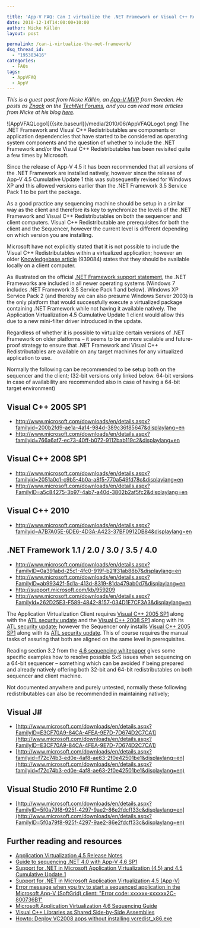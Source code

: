 ```yaml
---

title: 'App-V FAQ: Can I virtualize the .NET Framework or Visual C++ Redistributables?'
date: 2010-12-14T14:00:00+10:00
author: Nicke Källén
layout: post

permalink: /can-i-virtualize-the-net-framework/
dsq_thread_id:
  - "195383416"
categories:
  - FAQs
tags:
  - AppVFAQ
  - AppV
---
```

_This is a guest post from Nicke Källén, an_ [_App-V MVP_](https://mvp.support.microsoft.com/profile=DEDA5599-4A38-46A1-A4B0-479D4A945793) _from Sweden. He posts as [Znack](http://social.technet.microsoft.com/Profile/en-US/?user=znack&referrer=http%3a%2f%2fsocial.technet.microsoft.com%2fForums%2fen-US%2fappvclients%2fthread%2fba1a1e3b-b14e-45aa-9373-ba83601b67e9%3foutputas%3dxml&rh=tWq%2byX14GBUU1nKZoHcORYkqCJLPYn4mhXSrzDpr8kk%3d&sp=forums) on the [TechNet Forums](http://social.technet.microsoft.com/Forums/en-gb/category/appvirtualization), and you can read more articles from Nicke at his blog_ [_here_](http://www.viridisit.se/eng/blog/)_._

![AppVFAQLogo1]{{site.baseurl}}/media/2010/06/AppVFAQLogo1.png) The .NET Framework and Visual C++ Redistributables are components or application dependencies that have started to be considered as operating system components and the question of whether to include the .NET Framework and/or the Visual C++ Redistributables has been revisited quite a few times by Microsoft.

Since the release of App-V 4.5 it has been recommended that all versions of the .NET Framework are installed natively, however since the release of App-V 4.5 Cumulative Update 1 this was subsequently revised for Windows XP and this allowed versions earlier than the .NET Framework 3.5 Service Pack 1 to be part the package.

As a good practice any sequencing machine should be setup in a similar way as the client and therefore its key to synchronize the levels of the .NET Framework and Visual C++ Redistributables on both the sequencer and client computers. Visual C++ Redistributable are prerequisites for both the client and the Sequencer, however the current level is different depending on which version you are installing.

Microsoft have not explicitly stated that it is not possible to include the Visual C++ Redistributables within a virtualized application; however an older [Knowledgebase article](http://support.microsoft.com/kb/939084) (939084) states that they should be available locally on a client computer.

As illustrated on the official [.NET Framework support statement](http://technet.microsoft.com/appvirtualization/dd146065.aspx), the .NET Frameworks are included in all newer operating systems (Windows 7 includes .NET Framework 3.5 Service Pack 1 and below). Windows XP Service Pack 2 (and thereby we can also presume Windows Server 2003) is the only platform that would successfully execute a virtualized package containing .NET Framework while not having it available natively. The Application Virtualization 4.5 Cumulative Update 1 client would allow this due to a new mini-filter driver introduced in the update.

Regardless of whether it is possible to virtualize certain versions of .NET Framework on older platforms – it seems to be an more scalable and future-proof strategy to ensure that .NET Framework and Visual C++ Redistributables are available on any target machines for any virtualized application to use.

Normally the following can be recommended to be setup both on the sequencer and the client; (32-bit versions only linked below. 64-bit versions in case of availability are recommended also in case of having a 64-bit target environment)

## Visual C++ 2005 SP1

* <http://www.microsoft.com/downloads/en/details.aspx?familyid=200b2fd9-ae1a-4a14-984d-389c36f85647&displaylang=en>
* <http://www.microsoft.com/downloads/en/details.aspx?familyid=766a6af7-ec73-40ff-b072-9112bab119c2&displaylang=en>

## Visual C++ 2008 SP1

* <http://www.microsoft.com/downloads/en/details.aspx?familyid=2051a0c1-c9b5-4b0a-a8f5-770a549fd78c&displaylang=en>
* <http://www.microsoft.com/downloads/en/details.aspx?FamilyID=a5c84275-3b97-4ab7-a40d-3802b2af5fc2&displaylang=en>

## Visual C++ 2010

* <http://www.microsoft.com/downloads/en/details.aspx?familyid=A7B7A05E-6DE6-4D3A-A423-37BF0912DB84&displaylang=en>

## .NET Framework 1.1 / 2.0 / 3.0 / 3.5 / 4.0

* <http://www.microsoft.com/downloads/en/details.aspx?FamilyID=0a391abd-25c1-4fc0-919f-b21f31ab88b7&displaylang=en>
* <http://www.microsoft.com/downloads/en/details.aspx?FamilyID=ab99342f-5d1a-413d-8319-81da479ab0d7&displaylang=en>
* <http://support.microsoft.com/kb/959209>
* <http://www.microsoft.com/downloads/en/details.aspx?FamilyId=262D25E3-F589-4842-8157-034D1E7CF3A3&displaylang=en>

The Application Virtualization Client requires [Visual C++ 2005 SP1](http://www.microsoft.com/downloads/en/details.aspx?familyid=200b2fd9-ae1a-4a14-984d-389c36f85647&displaylang=en) along with the [ATL security update](http://www.microsoft.com/downloads/en/details.aspx?familyid=766a6af7-ec73-40ff-b072-9112bab119c2&displaylang=en) and the [Visual C++ 2008 SP1](http://www.microsoft.com/downloads/en/details.aspx?FamilyID=a5c84275-3b97-4ab7-a40d-3802b2af5fc2&displaylang=en) along with its [ATL security update](http://www.microsoft.com/downloads/en/details.aspx?familyid=2051a0c1-c9b5-4b0a-a8f5-770a549fd78c&displaylang=en); however the Sequencer only installs [Visual C++ 2005 SP1](http://www.microsoft.com/downloads/en/details.aspx?familyid=200b2fd9-ae1a-4a14-984d-389c36f85647&displaylang=en) along with its [ATL security update](http://www.microsoft.com/downloads/en/details.aspx?familyid=766a6af7-ec73-40ff-b072-9112bab119c2&displaylang=en).  This of course requires the manual tasks of assuring that both are aligned on the same level in prerequisites.

Reading section 3.2 from the [4.6 sequencing whitepaper](http://download.microsoft.com/download/F/7/8/F784A197-73BE-48FF-83DA-4102C05A6D44/App-46_Sequencing_Guide_Final.docx) gives some specific examples how to resolve possible SxS issues when sequencing on a 64-bit sequencer – something which can be avoided if being prepared and already natively offering both 32-bit and 64-bit redistributables on both sequencer and client machine.

Not documented anywhere and purely untested, normally these following redistributables can also be recommended in maintaining natively;

## Visual J#

* [http://www.microsoft.com/downloads/en/details.aspx?FamilyID=E3CF70A9-84CA-4FEA-9E7D-7D674D2C7CA1](http://www.microsoft.com/downloads/en/details.aspx?FamilyID=E3CF70A9-84CA-4FEA-9E7D-7D674D2C7CA1)
* [http://www.microsoft.com/downloads/en/details.aspx?familyid=f72c74b3-ed0e-4af8-ae63-2f0e42501be1&displaylang=en](http://www.microsoft.com/downloads/en/details.aspx?familyid=f72c74b3-ed0e-4af8-ae63-2f0e42501be1&displaylang=en)

## Visual Studio 2010 F# Runtime 2.0

* [http://www.microsoft.com/downloads/en/details.aspx?FamilyID=5f0a79f8-925f-4297-9ae2-86e2fdcff33c&displaylang=en](http://www.microsoft.com/downloads/en/details.aspx?FamilyID=5f0a79f8-925f-4297-9ae2-86e2fdcff33c&displaylang=en)

## Further reading and resources

* [Application Virtualization 4.5 Release Notes](http://technet.microsoft.com/en-us/library/cc817171.aspx)
* [Guide to sequencing .NET 4.0 with App-V 4.6 SP1](http://support.microsoft.com/kb/2519958)
* [Support for .NET in Microsoft Application Virtualization (4.5) and 4.5 Cumulative Update 1](http://technet.microsoft.com/appvirtualization/dd146065.aspx)
* [Support for .NET in Microsoft Application Virtualization 4.5 (App-V)](http://support.microsoft.com/kb/959524)
* [Error message when you try to start a sequenced application in the Microsoft App-V (SoftGrid) client: "Error code: xxxxxx-xxxxxx2C-800736B1"](http://support.microsoft.com/kb/939084)
* [Microsoft Application Virtualization 4.6 Sequencing Guide](http://download.microsoft.com/download/F/7/8/F784A197-73BE-48FF-83DA-4102C05A6D44/App-46_Sequencing_Guide_Final.docx)
* [Visual C++ Libraries as Shared Side-by-Side Assemblies](http://msdn.microsoft.com/en-us/library/ms235624(VS.80).aspx)
* [Howto: Deploy VC2008 apps without installing vcredist_x86.exe](http://blog.kalmbach-software.de/2008/05/03/howto-deploy-vc2008-apps-without-installing-vcredist_x86exe/)

